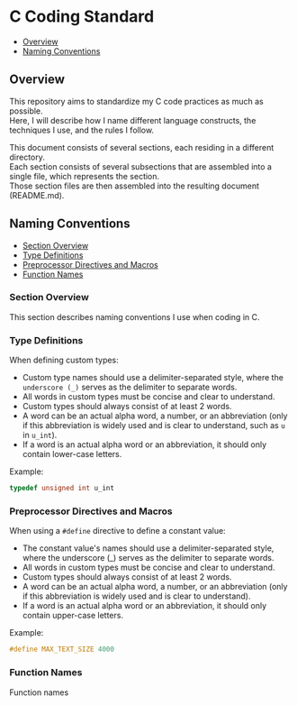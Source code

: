 # C Coding Standard
- [Overview](#overview)
- [Naming Conventions](#naming-conventions)

## Overview

This repository aims to standardize my C code practices as much as possible.</br>
Here, I will describe how I name different language constructs, the techniques I use, and the rules I follow.</br>

This document consists of several sections, each residing in a different directory.</br>
Each section consists of several subsections that are assembled into a single file, which represents the section.</br>
Those section files are then assembled into the resulting document (README.md).

## Naming Conventions
- [Section Overview](#section-overview)
- [Type Definitions](#type-definitions)
- [Preprocessor Directives and Macros](#preprocessor-directives-and-macros)
- [Function Names](#function-names)

### Section Overview

This section describes naming conventions I use when coding in C.

### Type Definitions

When defining custom types:
- Custom type names should use a delimiter-separated style, where the `underscore (_)` serves as the delimiter to separate words.
- All words in custom types must be concise and clear to understand.
- Custom types should always consist of at least 2 words.
- A word can be an actual alpha word, a number, or an abbreviation (only if this abbreviation is widely used and is clear to understand, such as `u` in `u_int`).
- If a word is an actual alpha word or an abbreviation, it should only contain lower-case letters.

Example:

```c
typedef unsigned int u_int
```

### Preprocessor Directives and Macros

When using a `#define` directive to define a constant value:
- The constant value's names should use a delimiter-separated style, where the underscore (_) serves as the delimiter to separate words.
- All words in custom types must be concise and clear to understand.
- Custom types should always consist of at least 2 words.
- A word can be an actual alpha word, a number, or an abbreviation (only if this abbreviation is widely used and is clear to understand).
- If a word is an actual alpha word or an abbreviation, it should only contain upper-case letters.

Example:

```c
#define MAX_TEXT_SIZE 4000
```

### Function Names

Function names
